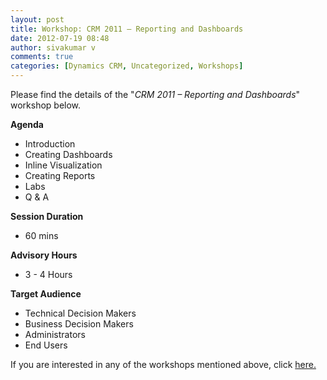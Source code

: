 ```yaml
---
layout: post
title: Workshop: CRM 2011 – Reporting and Dashboards
date: 2012-07-19 08:48
author: sivakumar v
comments: true
categories: [Dynamics CRM, Uncategorized, Workshops]
---
```

<p>Please find the details of the "<em>CRM 2011 &ndash; Reporting and Dashboards</em>" workshop below.<p><strong>Agenda</strong></p><ul>
<li>Introduction</li>
<li>Creating Dashboards</li>
<li>Inline Visualization</li>
<li>Creating Reports</li>
<li>Labs</li>
<li>Q &amp; A</li>
</ul><p><strong>Session Duration</strong></p><ul>
<li>60 mins</li>
</ul><p><strong>Advisory Hours</strong></p><ul>
<li>3 - 4 Hours</li>
</ul><p><strong>Target Audience</strong></p><ul>
<li>Technical Decision Makers</li>
<li>Business Decision Makers</li>
<li>Administrators</li>
<li>End Users</li>
</ul><p>If you are interested in any of the workshops mentioned above, click <a href="mailto:blog_ptsdynamics@microsoft.com?Subject=Dynamics%20CRM%20Workshops%20-%20Registration&amp;Body=PLEASE%20FILL%20IN%20THE%20FOLLOWING%20DETAILS%0A%0AName%3A%0ACompany%20Name%3A%0APartner%20ID%3A%0AContact%20number%3A%0AEmail%20ID%3A%0AProducts%20interested%20in%3A%0ASessions%20interested%20in%3A">here.</a></p></p>

